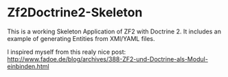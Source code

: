 Zf2Doctrine2-Skeleton
=====================

This is a working Skeleton Application of ZF2 with Doctrine 2. 
It includes an example of generating Entities from XMl/YAML files.

I inspired myself from this realy nice post: http://www.fadoe.de/blog/archives/388-ZF2-und-Doctrine-als-Modul-einbinden.html
